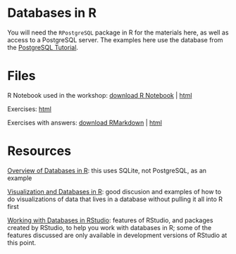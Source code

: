 # Databases in R

You will need the `RPostgreSQL` package in R for the materials here, as well as access to a PostgreSQL server.  The examples here use the database from the [PostgreSQL Tutorial](http://www.postgresqltutorial.com/).


# Files

R Notebook used in the workshop: [download R Notebook](https://raw.githubusercontent.com/nuitrcs/databases_workshop/master/r/r_databases.Rmd) | [html](https://nuitrcs.github.io/databases_workshop/r/r_databases.nb.html)

Exercises: [html](https://nuitrcs.github.io/databases_workshop/r/exercises.html)

Exercises with answers: [download RMarkdown](https://raw.githubusercontent.com/nuitrcs/databases_workshop/master/r/exercises_with_answers.Rmd) | [html](https://nuitrcs.github.io/databases_workshop/r/exercises_with_answers.html)


# Resources

[Overview of Databases in R](https://rstudio-pubs-static.s3.amazonaws.com/52614_1fa12c657ba7492092bd538205d7f02e.html): this uses SQLite, not PostgreSQL, as an example

[Visualization and Databases in R](https://rviews.rstudio.com/2018/08/16/visualizations-with-r-and-databases/): good discusion and examples of how to do visualizations of data that lives in a database without pulling it all into R first

[Working with Databases in RStudio](http://db.rstudio.com/): features of RStudio, and packages created by RStudio, to help you work with databases in R; some of the features discussed are only available in development versions of RStudio at this point.

